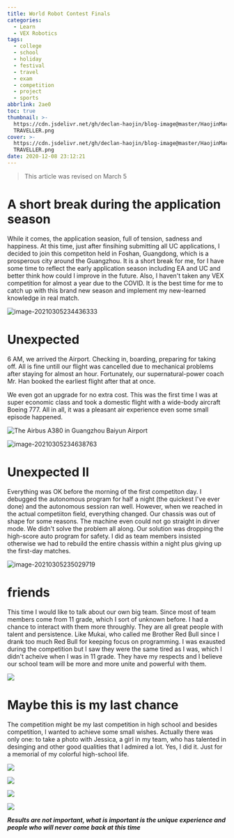 ```yaml
---
title: World Robot Contest Finals
categories:
  - Learn
  - VEX Robotics
tags:
  - college
  - school
  - holiday
  - festival
  - travel
  - exam
  - competition
  - project
  - sports
abbrlink: 2ae0
toc: true
thumbnail: >-
  https://cdn.jsdelivr.net/gh/declan-haojin/blog-image@master/HaojinMacBookPro/THE
  TRAVELLER.png
cover: >-
  https://cdn.jsdelivr.net/gh/declan-haojin/blog-image@master/HaojinMacBookPro/THE
  TRAVELLER.png
date: 2020-12-08 23:12:21
---
```


> This article was revised on March 5

# A short break during the application season

While it comes, the application seasion, full of tension, sadness and happiness. At this time, just after finsihing submitting all UC applications, I decided to join this competiton held in Foshan, Guangdong, which is a prosperous city around the Guangzhou. It is a short break for me, for I have some time to reflect the early application season including EA and UC and better think how could I improve in the future. Also, I haven't taken any VEX competition for almost a year due to the COVID. It is the best time for me to catch up with this brand new season and implement my new-learned knowledge in real match. 

![image-20210305234436333](https://cdn.jsdelivr.net/gh/declan-haojin/blog-image@master/HaojinMacBookPro/image-20210305234436333.png)

<!--more-->

# Unexpected

6 AM, we arrived the Airport. Checking in, boarding, preparing for taking off. All is fine untill our flight was cancelled due to mechanical problems after staying for almost an hour. Fortunately, our supernatural-power coach Mr. Han booked the earliest flight after that at once. 

We even got an upgrade for no extra cost. This was the first time I was at super economic class and took a domestic flight with a wide-body aircraft Boeing 777. All in all, it was a pleasant air experience even some small episode happened.

![The Airbus A380 in Guangzhou Baiyun Airport](https://cdn.jsdelivr.net/gh/declan-haojin/blog-image@master/HaojinMacBookPro/20210305234217.png)

![image-20210305234638763](https://cdn.jsdelivr.net/gh/declan-haojin/blog-image@master/HaojinMacBookPro/image-20210305234638763.png)

# Unexpected II

Everything was OK before the morning of the first competiton day. I debugged the autonomous program for half a night (the quickest I've ever done) and the autonomous session ran well. However, when we reached in the actual competiiton field, everything changed. Our chassis was out of shape for some reasons. The machine even could not go straight in dirver mode. We didn't solve the problem all along. Our solution was dropping the high-score auto program for safety. I did as team members insisted otherwise we had to rebuild the entire chassis within a night plus giving up the first-day matches. 

![image-20210305235029719](https://cdn.jsdelivr.net/gh/declan-haojin/blog-image@master/HaojinMacBookPro/image-20210305235029719.png) 


# friends

This time I would like to talk about our own big team. Since most of team members come from 11 grade, which I sort of unknown before. I had a chance to interact with them more throughly. They are all great people with talent and persistence. Like Mukai, who called me Brother Red Bull since I drank too much Red Bull for keeping focus on programming. I was exausted during the competition but I saw they were the same tired as I was, which I didn't acheive when I was in 11 grade. They have my respects and I believe our school team will be more and more unite and powerful with them. 

![](https://cdn.jsdelivr.net/gh/declan-haojin/blog-image@master/HaojinMacBookPro/IMG_1251.JPG)

# Maybe this is my last chance

The competition might be my last competition in high school and besides competition, I wanted to achieve some small wishes. Actually there was only one: to take a photo with Jessica, a girl in my team, who has talented in desinging and other good qualities that I admired a lot. Yes, I did it. Just for a memorial of my colorful high-school life.

![](https://cdn.jsdelivr.net/gh/declan-haojin/blog-image@master/HaojinMacBookPro/ED2897FF-E698-4504-849A-9E5ADD12EED5.jpg)

![](https://cdn.jsdelivr.net/gh/declan-haojin/blog-image@master/HaojinMacBookPro/IMG_1227.jpg)

![](https://cdn.jsdelivr.net/gh/declan-haojin/blog-image@master/HaojinMacBookPro/20210305235550.png)

![](https://cdn.jsdelivr.net/gh/declan-haojin/blog-image@master/HaojinMacBookPro/20210305235649.png)

***Results are not important, what is important is the unique experience and people who will never come back at this time***



